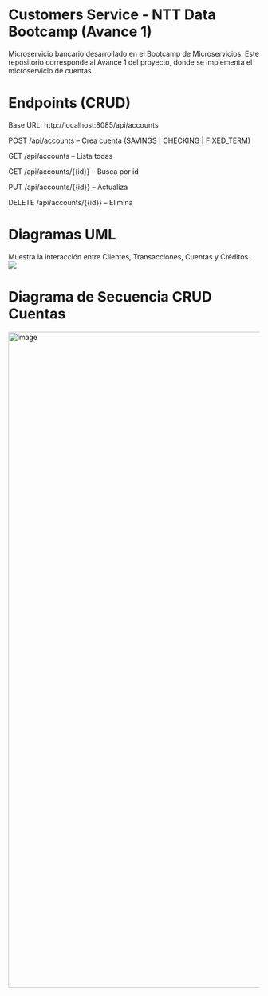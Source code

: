 # Customers Service - NTT Data Bootcamp (Avance 1)

Microservicio bancario desarrollado en el Bootcamp de Microservicios.
Este repositorio corresponde al Avance 1 del proyecto, donde se implementa el microservicio de cuentas.


# Endpoints (CRUD)

Base URL: http://localhost:8085/api/accounts

POST /api/accounts – Crea cuenta (SAVINGS | CHECKING | FIXED_TERM)

GET /api/accounts – Lista todas

GET /api/accounts/{{id}} – Busca por id

PUT /api/accounts/{{id}} – Actualiza

DELETE /api/accounts/{{id}} – Elimina


# Diagramas UML
Muestra la interacción entre Clientes, Transacciones, Cuentas y Créditos.
![](https://github.com/user-attachments/assets/288b7378-24f4-4be6-97f2-167f06baee26)


# Diagrama de Secuencia CRUD Cuentas

<img width="981" height="1315" alt="image" src="https://github.com/user-attachments/assets/0e064823-14be-482d-917a-35402bed412f" />
